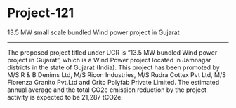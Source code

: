 # Project-121
13.5 MW small scale bundled Wind power project in Gujarat
__________________
The proposed project titled under UCR is “13.5 MW bundled Wind power project in Gujarat”, which is a Wind Power project located in Jamnagar districts in the state of Gujarat (India). This project has been promoted by M/S R & B Denims Ltd, M/S Ricon Industries, M/S Rudra Cottex Pvt Ltd, M/S Florenza Granito Pvt.Ltd and Orito Polyfab Private Limited. The estimated annual average and the total CO2e emission reduction by the project activity is expected to be 21,287 tCO2e.


